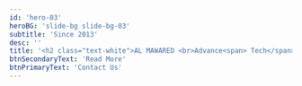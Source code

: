 ```yaml
---
id: 'hero-03'
heroBG: 'slide-bg slide-bg-03'
subtitle: 'Since 2013'
desc: ''
title: '<h2 class="text-white">AL MAWARED <br>Advance<span> Tech</span> Co.</h2>'
btnSecondaryText: 'Read More'
btnPrimaryText: 'Contact Us'
---
```

